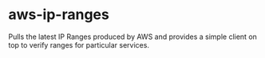 # aws-ip-ranges
Pulls the latest IP Ranges produced by AWS and provides a simple client on top to verify ranges for particular services.
